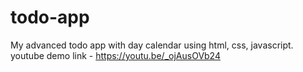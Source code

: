 # todo-app
My advanced todo app with day calendar using html, css, javascript.
youtube demo link - https://youtu.be/_ojAusOVb24
